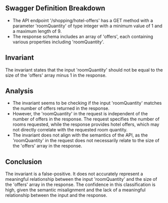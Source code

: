 ## Swagger Definition Breakdown
- The API endpoint '/shopping/hotel-offers' has a GET method with a parameter 'roomQuantity' of type integer with a minimum value of 1 and a maximum length of 9.
- The response schema includes an array of 'offers', each containing various properties including 'roomQuantity'.

## Invariant
The invariant states that the input 'roomQuantity' should not be equal to the size of the 'offers' array minus 1 in the response.

## Analysis
- The invariant seems to be checking if the input 'roomQuantity' matches the number of offers returned in the response.
- However, the 'roomQuantity' in the request is independent of the number of offers in the response. The request specifies the number of rooms requested, while the response provides hotel offers, which may not directly correlate with the requested room quantity.
- The invariant does not align with the semantics of the API, as the 'roomQuantity' in the request does not necessarily relate to the size of the 'offers' array in the response.

## Conclusion
The invariant is a false-positive. It does not accurately represent a meaningful relationship between the input 'roomQuantity' and the size of the 'offers' array in the response. The confidence in this classification is high, given the semantic misalignment and the lack of a meaningful relationship between the input and the response.
